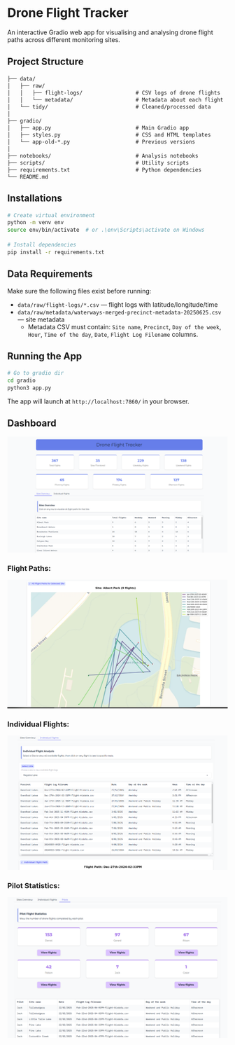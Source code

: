 # Drone Flight Tracker
An interactive Gradio web app for visualising and analysing drone flight paths across different monitoring sites.

## Project Structure

```text
├── data/
│   ├── raw/
│   │   ├── flight-logs/                 # CSV logs of drone flights
│   │   └── metadata/                    # Metadata about each flight
│   └── tidy/                            # Cleaned/processed data
│
├── gradio/
│   ├── app.py                           # Main Gradio app
│   ├── styles.py                        # CSS and HTML templates
│   └── app-old-*.py                     # Previous versions
│
├── notebooks/                           # Analysis notebooks
├── scripts/                             # Utility scripts
├── requirements.txt                     # Python dependencies
└── README.md
```

## Installations
```bash
# Create virtual environment
python -m venv env
source env/bin/activate  # or .\env\Scripts\activate on Windows

# Install dependencies
pip install -r requirements.txt

```
## Data Requirements
Make sure the following files exist before running:
- `data/raw/flight-logs/*.csv` — flight logs with latitude/longitude/time
- `data/raw/metadata/waterways-merged-precinct-metadata-20250625.csv` — site metadata
    - Metadata CSV must contain: `Site name`, `Precinct`, `Day of the week`, `Hour`, `Time of the day`, `Date`, `Flight Log Filename` columns.

## Running the App
```bash
# Go to gradio dir
cd gradio
python3 app.py
```

The app will launch at `http://localhost:7860/` in your browser.

## Dashboard
![P1 Screenshot](docs/images/p1.PNG)

### Flight Paths:
![P2 Screenshot](docs/images/p2.PNG)

### Individual Flights:
![P3 Screenshot](docs/images/p3.PNG)

### Pilot Statistics:
![P4 Screenshot](docs/images/p4.PNG)





